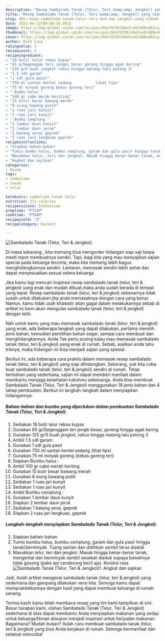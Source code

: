 ```yaml
---
description: "Resep Sambalado Tanak (Telur, Teri &amp;amp; Jengkol) yang nikmat Untuk Jualan"
title: "Resep Sambalado Tanak (Telur, Teri &amp;amp; Jengkol) yang nikmat Untuk Jualan"
slug: 485-resep-sambalado-tanak-telur-teri-and-amp-jengkol-yang-nikmat-untuk-jualan
date: 2021-04-11T08:08:10.892Z
image: https://img-global.cpcdn.com/recipes/0da7d330148e5ce0/680x482cq70/sambalado-tanak-telur-teri-jengkol-foto-resep-utama.jpg
thumbnail: https://img-global.cpcdn.com/recipes/0da7d330148e5ce0/680x482cq70/sambalado-tanak-telur-teri-jengkol-foto-resep-utama.jpg
cover: https://img-global.cpcdn.com/recipes/0da7d330148e5ce0/680x482cq70/sambalado-tanak-telur-teri-jengkol-foto-resep-utama.jpg
author: Ruth Luna
ratingvalue: 5
reviewcount: 5
recipeingredient:
- "18 butir telur rebus kupas"
- "65 grSegenggam teri jengki besar goreng hingga agak kering"
- "125 gr5 buah jengkol rebus hingga matang lalu potong 3"
- "1.5 sdt garam"
- "1 sdt gula pasir"
- "750 ml santan kental sedang           lihat tips"
- "75 ml minyak goreng bekas goreng teri"
- " Bumbu halus "
- "100 gr cabe merah keriting"
- "15 butir besar bawang merah"
- "8 siung bawang putih"
- "1 ruas jari kunyit"
- "1 ruas jari kunyit"
- " Bumbu cemplung "
- "1 lembar daun kunyit"
- "2 lembar daun jeruk"
- "1 batang serai geprek"
- "2 ruas jari lengkuas geprek"
recipeinstructions:
- "Siapkan bahan-bahan"
- "Tumis bumbu halus, bumbu cemplung, garam dan gula pasir hingga tanak/berminyak. Tuang santan dan didihkan sambil terus diaduk"
- "Masukkan telur, teri dan jengkol. Masak hingga benar-benar tanak, mengental dan berminyak sambil sesekali diaduk supaya bawahnya tidak gosong (pake api cenderung kecil aja). Koreksi rasa"
- "Angkat dan sajikan"
categories:
- Resep
tags:
- sambalado
- tanak
- telur

katakunci: sambalado tanak telur 
nutrition: 271 calories
recipecuisine: Indonesian
preptime: "PT11M"
cooktime: "PT60M"
recipeyield: "2"
recipecategory: Dessert

---
```



![Sambalado Tanak (Telur, Teri &amp; Jengkol)](https://img-global.cpcdn.com/recipes/0da7d330148e5ce0/680x482cq70/sambalado-tanak-telur-teri-jengkol-foto-resep-utama.jpg)

Di masa  sekarang , kita memang bisa mengorder hidangan siap saji tanpa mesti repot membuatnya sendiri. Tapi, bagi kita yang mau menyajikan sajian special pada keluarga tercinta, maka kita memang lebih bagus menghidangkannya sendiri. Lantaran, memasak sendiri lebih sehat dan dapat menyesuaikan sesuai selera keluarga.

Jika kamu lagi mencari inspirasi resep sambalado tanak (telur, teri &amp; jengkol) yang enak dan mudah dibuat,maka anda sudah berada di tempat yang tepat. Resep sambalado tanak (telur, teri &amp; jengkol)  sebenarnya tidak susah untuk dilakukan jika anda memasaknya dengan cara yang benar. Namun, kamu tidak usah khawatir akan gagal dalam melakukannya 
sebab di artikel ini kami akan mengulas sambalado tanak (telur, teri &amp; jengkol) dengan teliti.  



Nah untuk kamu yang mau memasak sambalado tanak (telur, teri &amp; jengkol) yang enak, ada beberapa langkah yang dapat dilakukan, pertama memilih jenis bahan, kemudian pemilihan bahan segar, sampai cara membuat dan menghidangkannya. Anda Tak perlu pusing kalau mau memasak sambalado tanak (telur, teri &amp; jengkol) yang enak di rumah. Sebab, asalkan anda  tahu triknya, maka hidangan ini bisa menjadi sajian yang spesial.

Berikut ini, ada beberapa cara praktis  dalam memasak resep sambalado tanak (telur, teri &amp; jengkol) yang siap dihidangkan. Sekarang, yuk kita coba buat sambalado tanak (telur, teri &amp; jengkol) sendiri di rumah. Tetap berbahan yang sederhana, sajian ini dapat memberi manfaat dalam membantu menjaga kesehatan tubuhmu sekeluarga. Anda bisa membuat Sambalado Tanak (Telur, Teri &amp; Jengkol) menggunakan 18 jenis bahan dan 4 tahap pembuatan. Berikut ini langkah-langkah dalam menyiapkan hidangannya.

<!--inarticleads1-->

##### Bahan-bahan dan bumbu yang diperlukan dalam pembuatan Sambalado Tanak (Telur, Teri &amp; Jengkol):

1. Sediakan 18 butir telur rebus kupas
1. Gunakan 65 gr/Segenggam teri jengki besar, goreng hingga agak kering
1. Gunakan 125 gr/5 buah jengkol, rebus hingga matang lalu potong 3
1. Ambil 1.5 sdt garam
1. Gunakan 1 sdt gula pasir
1. Gunakan 750 ml santan kental sedang           (lihat tips)
1. Gunakan 75 ml minyak goreng (bekas goreng teri)
1. Siapkan  Bumbu halus :
1. Ambil 100 gr cabe merah keriting
1. Gunakan 15 butir besar bawang merah
1. Gunakan 8 siung bawang putih
1. Sediakan 1 ruas jari kunyit
1. Sediakan 1 ruas jari kunyit
1. Ambil  Bumbu cemplung :
1. Gunakan 1 lembar daun kunyit
1. Siapkan 2 lembar daun jeruk
1. Sediakan 1 batang serai, geprek
1. Siapkan 2 ruas jari lengkuas, geprek




<!--inarticleads2-->

##### Langkah-langkah menyiapkan Sambalado Tanak (Telur, Teri &amp; Jengkol):

1. Siapkan bahan-bahan
1. Tumis bumbu halus, bumbu cemplung, garam dan gula pasir hingga tanak/berminyak. Tuang santan dan didihkan sambil terus diaduk
1. Masukkan telur, teri dan jengkol. Masak hingga benar-benar tanak, mengental dan berminyak sambil sesekali diaduk supaya bawahnya tidak gosong (pake api cenderung kecil aja). Koreksi rasa
<img src="//assets-global.cpcdn.com/assets/icons/button_play-2c75c40dde080a61004c1f40b05d8f140eaff45d7e9e6481dc71c63d2e7c4909.png" alt="Sambalado Tanak (Telur, Teri &amp; Jengkol)">1. Angkat dan sajikan




Jadi, itulah artikel mengenai  sambalado tanak (telur, teri &amp; jengkol)  yang sederhana dan gampang dilakukan versi kita. Semoga kamu dapat mempraktekkannya dengan hasil yang dapat membuat keluarga di rumah senang. 

Terima kasih kamu telah membaca resep yang tim kami tampilkan di sini. Besar harapan kami, olahan  Sambalado Tanak (Telur, Teri &amp; Jengkol) sederhana di atas dapat membantu Anda menyiapkan makanan yang sedap untuk keluarga/teman ataupun menjadi inspirasi untuk berjualan makanan. Bagaimana? Mudah bukan? Itulah cara membuat sambalado tanak (telur, teri &amp; jengkol) yang bisa Anda kerjakan di rumah. Semoga bermanfaat dan selamat mencoba!

